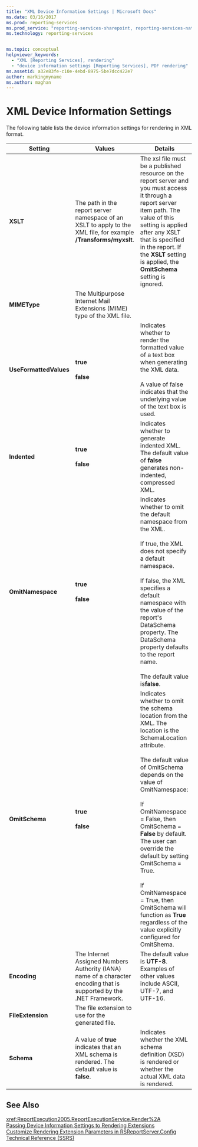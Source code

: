 ```yaml
---
title: "XML Device Information Settings | Microsoft Docs"
ms.date: 03/16/2017
ms.prod: reporting-services
ms.prod_service: "reporting-services-sharepoint, reporting-services-native"
ms.technology: reporting-services


ms.topic: conceptual
helpviewer_keywords: 
  - "XML [Reporting Services], rendering"
  - "device information settings [Reporting Services], PDF rendering"
ms.assetid: a32e83fe-c10e-4ebd-8975-5be7dcc422e7
author: markingmyname
ms.author: maghan
---
```

# XML Device Information Settings
  The following table lists the device information settings for rendering in XML format.  
  
|Setting|Values|Details|  
|-------------|------------|-------------|  
|**XSLT**|The path in the report server namespace of an XSLT to apply to the XML file, for example **/Transforms/myxslt**.|The xsl file must be a published resource on the report server and you must access it through a report server item path. The value of this setting is applied after any XSLT that is specified in the report. If the **XSLT** setting is applied, the **OmitSchema** setting is ignored.|  
|**MIMEType**|The Multipurpose Internet Mail Extensions (MIME) type of the XML file.||  
|**UseFormattedValues**|**true**<br /><br /> **false**|Indicates whether to render the formatted value of a text box when generating the XML data.<br /><br /> A value of false indicates that the underlying value of the text box is used.|  
|**Indented**|**true**<br /><br /> **false**|Indicates whether to generate indented XML. The default value of **false** generates non-indented, compressed XML.|  
|**OmitNamespace**|**true**<br /><br /> **false**|Indicates whether to omit the default namespace from the XML.<br /><br /> If true, the XML does not specify a default namespace.<br /><br /> If false, the XML specifies a default namespace with the value of the report's DataSchema property. The DataSchema property defaults to the report name.<br /><br /> The default value is**false**.|  
|**OmitSchema**|**true**<br /><br /> **false**|Indicates whether to omit the schema location from the XML. The location is the SchemaLocation attribute.<br /><br /> The default value of OmitSchema depends on the value of OmitNamespace:<br /><br /> If OmitNamespace = False, then OmitSchema = **False** by default. The user can override the default by setting OmitSchema = True.<br /><br /> If OmitNamespace = True, then OmitSchema will function as **True** regardless of the value explicitly configured for OmitShema.|  
|**Encoding**|The Internet Assigned Numbers Authority (IANA) name of a character encoding that is supported by the .NET Framework.|The default value is **UTF-8**. Examples of other values include ASCII, UTF-7, and UTF-16.|  
|**FileExtension**|The file extension to use for the generated file.||  
|**Schema**|A value of **true** indicates that an XML schema is rendered. The default value is **false**.|Indicates whether the XML schema definition (XSD) is rendered or whether the actual XML data is rendered.|  
  
## See Also  
 <xref:ReportExecution2005.ReportExecutionService.Render%2A>   
 [Passing Device Information Settings to Rendering Extensions](../reporting-services/report-server-web-service/net-framework/passing-device-information-settings-to-rendering-extensions.md)   
 [Customize Rendering Extension Parameters in RSReportServer.Config](../reporting-services/customize-rendering-extension-parameters-in-rsreportserver-config.md)   
 [Technical Reference &#40;SSRS&#41;](../reporting-services/technical-reference-ssrs.md)  
  
  
